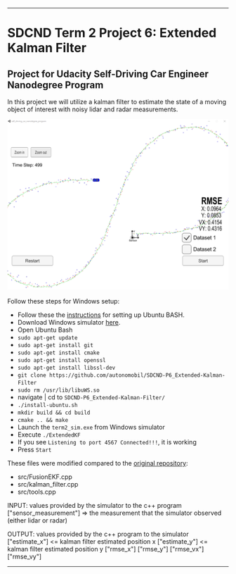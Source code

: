 [//]: # (Image References)

[img1]: ./images/finished.png "finished.png"
[img2]: ./output_images/example_images2.png "example_images2.png"
[img3]: ./output_images/hog_car1.png "hog_car1.png"
[img4]: ./output_images/hog_car2.png "hog_car2.png"

---
# SDCND Term 2 Project 6: Extended Kalman Filter
## Project for Udacity Self-Driving Car Engineer Nanodegree Program

In this project we will utilize a kalman filter to estimate the state of a moving object of interest with noisy lidar and radar measurements.

![img1]

Follow these steps for Windows setup:

* Follow these the [instructions](https://www.howtogeek.com/249966/how-to-install-and-use-the-linux-bash-shell-on-windows-10/) for setting up Ubuntu BASH.
* Download Windows simulator [here](https://github.com/udacity/self-driving-car-sim/releases).
* Open Ubuntu Bash
* ``sudo apt-get update``
* ``sudo apt-get install git``
* ``sudo apt-get install cmake``
* ``sudo apt-get install openssl``
* ``sudo apt-get install libssl-dev``
* ``git clone https://github.com/autonomobil/SDCND-P6_Extended-Kalman-Filter``
* ``sudo rm /usr/lib/libuWS.so``
* navigate | cd to ``SDCND-P6_Extended-Kalman-Filter/``
* ``./install-ubuntu.sh``
* ``mkdir build && cd build``
* ``cmake .. && make``
* Launch the ``term2_sim.exe`` from Windows simulator
* Execute ``./ExtendedKF``
* If you see ``Listening to port 4567 Connected!!!``, it is working
* Press ``Start``

These files were modified compared to the [original repository](https://github.com/udacity/CarND-Extended-Kalman-Filter-Project):  
* src/FusionEKF.cpp
* src/kalman_filter.cpp
* src/tools.cpp

INPUT: values provided by the simulator to the c++ program
["sensor_measurement"] => the measurement that the simulator observed (either lidar or radar)


OUTPUT: values provided by the c++ program to the simulator
["estimate_x"] <= kalman filter estimated position x
["estimate_y"] <= kalman filter estimated position y
["rmse_x"]
["rmse_y"]
["rmse_vx"]
["rmse_vy"]

---
